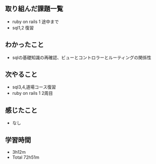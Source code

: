 ## 取り組んだ課題一覧
- ruby on rails 1 途中まで
- sql1,2 復習
## わかったこと
- sqlの基礎知識の再確認、ビューとコントロラーとルーティングの関係性
## 次やること
- sql3,4,道場コース復習
- ruby on rails 1 2周目
## 感じたこと
- なし
## 学習時間
- 3h12m
- Total 72h51m
